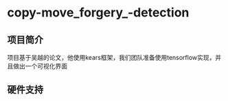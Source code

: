 # copy-move_forgery_-detection
## 项目简介
项目基于吴越的论文，他使用kears框架，我们团队准备使用tensorflow实现，并且做出一个可视化界面
## 硬件支持

